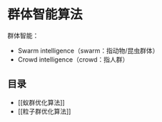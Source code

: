 # 群体智能算法

群体智能：
- Swarm intelligence（swarm：指动物/昆虫群体）
- Crowd intelligence（crowd：指人群）

## 目录

- [[蚁群优化算法]]
- [[粒子群优化算法]]